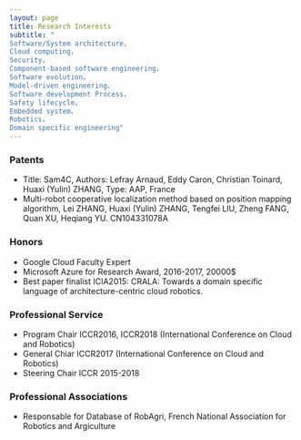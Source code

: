 ```yaml
---
layout: page
title: Research Interests
subtitle: "
Software/System architecture，
Cloud computing，
Security，
Component-based software engineering，
Software evolution，
Model-driven engineering，
Software development Process，
Safety lifecycle，
Embedded system，
Robotics，
Domain specific engineering"
---
```

### Patents
* Title: Sam4C, Authors: Lefray Arnaud, Eddy Caron, Christian Toinard, Huaxi (Yulin) ZHANG, Type: AAP, France
* Multi-robot cooperative localization method based on position mapping algorithm, Lei ZHANG, Huaxi (Yulin) ZHANG, Tengfei LIU, Zheng FANG, Quan XU, Heqiang YU. CN104331078A

### Honors
* Google Cloud Faculty Expert
* Microsoft Azure for Research Award, 2016-2017, 20000$
* Best paper finalist ICIA2015: CRALA: Towards a domain specific language of architecture-centric cloud robotics.

### Professional Service
* Program Chair ICCR2016, ICCR2018 (International Conference on Cloud and Robotics)
* General Chiar ICCR2017 (International Conference on Cloud and Robotics)
* Steering Chair ICCR 2015-2018

### Professional Associations
* Responsable for Database of RobAgri, French National Association for Robotics and Argiculture
<!-- <img src="{{ site.baseurl }}/img/resume.jpg" alt="Research"/> -->



<!-- end .content -->
